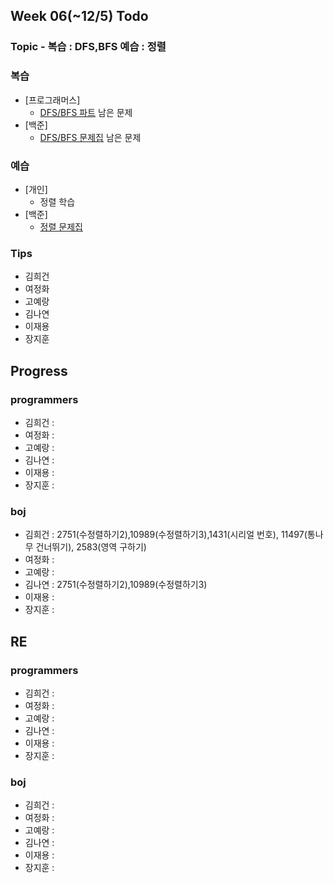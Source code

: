
## Week 06(~12/5) Todo
### Topic - 복습 : DFS,BFS 예습 : 정렬

### 복습

- [프로그래머스]
	- [DFS/BFS 파트](https://programmers.co.kr/learn/courses/30/parts/12421) 남은 문제
- [백준]
	- [DFS/BFS 문제집](https://www.acmicpc.net/workbook/view/5934) 남은 문제


### 예습

- [개인]
	- 정렬 학습
- [백준]
	- [정렬 문제집](https://www.acmicpc.net/workbook/view/6001)



### Tips

- 김희건
- 여정화
- 고예랑
- 김나연
- 이재용
- 장지훈


## Progress

### programmers
- 김희건 : 
- 여정화 :
- 고예랑 : 
- 김나연 :
- 이재용 :
- 장지훈 :

### boj
- 김희건 : 2751(수정렬하기2),10989(수정렬하기3),1431(시리얼 번호), 11497(통나무 건너뛰기), 2583(영역 구하기)
- 여정화 : 
- 고예랑 :
- 김나연 : 2751(수정렬하기2),10989(수정렬하기3)
- 이재용 :
- 장지훈 :


## RE

### programmers
- 김희건 : 
- 여정화 :
- 고예랑 :
- 김나연 : 
- 이재용 :
- 장지훈 : 

### boj
- 김희건 :
- 여정화 : 
- 고예랑 :
- 김나연 : 
- 이재용 :
- 장지훈 :








